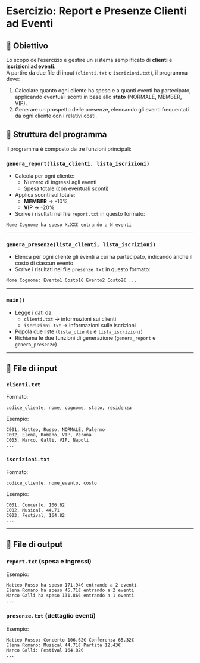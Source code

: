 # Esercizio: Report e Presenze Clienti ad Eventi

## 🎯 Obiettivo
Lo scopo dell’esercizio è gestire un sistema semplificato di **clienti** e **iscrizioni ad eventi**.  
A partire da due file di input (`clienti.txt` e `iscrizioni.txt`), il programma deve:

1. Calcolare quanto ogni cliente ha speso e a quanti eventi ha partecipato, applicando eventuali sconti in base allo **stato** (NORMALE, MEMBER, VIP).
2. Generare un prospetto delle presenze, elencando gli eventi frequentati da ogni cliente con i relativi costi.

## 🔧 Struttura del programma
Il programma è composto da tre funzioni principali:

### `genera_report(lista_clienti, lista_iscrizioni)`
- Calcola per ogni cliente:
  - Numero di ingressi agli eventi
  - Spesa totale (con eventuali sconti)
- Applica sconti sul totale:
  - **MEMBER** → -10%
  - **VIP** → -20%
- Scrive i risultati nel file `report.txt` in questo formato:

```
Nome Cognome ha speso X.XX€ entrando a N eventi
```

---

### `genera_presenze(lista_clienti, lista_iscrizioni)`
- Elenca per ogni cliente gli eventi a cui ha partecipato, indicando anche il costo di ciascun evento.
- Scrive i risultati nel file `presenze.txt` in questo formato:

```
Nome Cognome: Evento1 Costo1€ Evento2 Costo2€ ...
```

---

### `main()`
- Legge i dati da:
  - `clienti.txt` → informazioni sui clienti
  - `iscrizioni.txt` → informazioni sulle iscrizioni
- Popola due liste (`lista_clienti` e `lista_iscrizioni`)
- Richiama le due funzioni di generazione (`genera_report` e `genera_presenze`)

---

## 📂 File di input

### `clienti.txt`
Formato:  
```
codice_cliente, nome, cognome, stato, residenza
```

Esempio:
```
C001, Matteo, Russo, NORMALE, Palermo
C002, Elena, Romano, VIP, Verona
C003, Marco, Galli, VIP, Napoli
...
```

### `iscrizioni.txt`
Formato:  
```
codice_cliente, nome_evento, costo
```

Esempio:
```
C001, Concerto, 106.62
C002, Musical, 44.71
C003, Festival, 164.82
...
```

---

## 📄 File di output

### `report.txt` (spesa e ingressi)
Esempio:
```
Matteo Russo ha speso 171.94€ entrando a 2 eventi
Elena Romano ha speso 45.71€ entrando a 2 eventi
Marco Galli ha speso 131.86€ entrando a 1 eventi
...
```

### `presenze.txt` (dettaglio eventi)
Esempio:
```
Matteo Russo: Concerto 106.62€ Conferenza 65.32€ 
Elena Romano: Musical 44.71€ Partita 12.43€ 
Marco Galli: Festival 164.82€ 
...
```